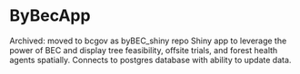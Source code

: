 # ByBecApp
Archived: moved to bcgov as byBEC_shiny repo
Shiny app to leverage the power of BEC and display tree feasibility, offsite trials, and forest health agents spatially. Connects to postgres database with ability to update data.

